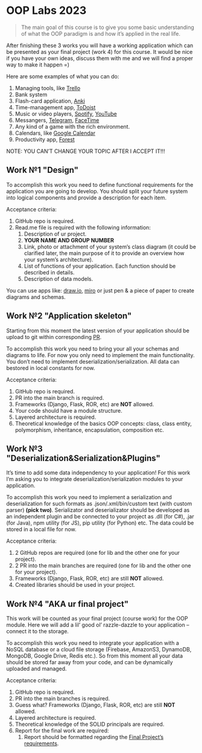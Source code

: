 # OOP Labs 2023

> The main goal of this course is to give you some basic understanding of what the OOP paradigm is and how it’s applied in the real life.
> 

After finishing these 3 works you will have a working application which can be presented as your final project (work 4) for this course. It would be nice if you have your own ideas, discuss them with me and we will find a proper way to make it happen =)

Here are some examples of what you can do:

1. Managing tools, like [Trello](https://trello.com/en)
2. Bank system
3. Flash-card application, [Anki](https://apps.ankiweb.net)
4. Time-management app, [ToDoist](https://todoist.com)
5. Music or video players, [Spotify](https://www.spotify.com/by-ru/), [YouTube](https://www.youtube.com) 
6. Messangers, [Telegram](https://telegram.org), [FaceTime](https://support.apple.com/en-us/HT204380)
7. Any kind of a game with the rich environment.
8. Calendars, like [Google Calendar](https://calendar.google.com/calendar/u/0/r?pli=1)
9. Productivity app, [Forest](https://www.forestapp.cc)

NOTE: YOU CAN’T CHANGE YOUR TOPIC AFTER I ACCEPT IT!!!

## Work №1 "Design"

To accomplish this work you need to define functional requirements for the application you are going to develop. You should split your future system into logical components and provide a description for each item.

Acceptance criteria:

1. GitHub repo is required.
2. Read.me file is required with the following information:
    1. Description of ur project.
    2. **YOUR NAME AND GROUP NUMBER**
    3. Link, photo or attachment of your system’s class diagram (it could be clarified later, the main purpose of it to provide an overview how your system’s architecture).
    4. List of functions of your application. Each function should be described in details.
    5. Description of data models.

You can use apps like: [draw.io](https://app.diagrams.net), [miro](https://miro.com/login/) or just pen & a piece of paper to create diagrams and schemas.

## Work №2 "Application skeleton"

Starting from this moment the latest version of your application should be upload to git within corresponding [PR](https://about.gitlab.com/topics/version-control/what-is-git-workflow/).

To accomplish this work you need to bring your all your schemas and diagrams to life. For now you only need to implement the main functionality. You don’t need to implement deserialization/serialization. All data can bestored in local constants for now.

Acceptance criteria:

1. GitHub repo is required.
2. PR into the main branch is required. 
3. Frameworks (Django, Flask, ROR, etc) are **NOT** allowed.
4. Your code should have a module structure.
5. Layered architecture is required.
6. Theoretical knowledge of the basics OOP concepts: class, class entity, polymorphism, inheritance, encapsulation, composition etc.

## Work №3 "Deserialization&Serialization&Plugins"

It’s time to add some data independency to your application! For this work I’m asking you to integrate deserialization/serialization modules to your application.  

To accomplish this work you need to implement a serialization and deserialization for such formats as .json/.xml/bin/custom text (with custom parser) **(pick two)**. Serializator and deserializator should be developed as an independent plugin and be connected to your project as .dll (for C#), .jar (for Java), npm utility (for JS), pip utility (for Python) etc. The data could be stored in a local file for now.

Acceptance criteria:

1. 2 GitHub repos are required (one for lib and the other one for your project).
2. 2 PR into the main branches are required (one for lib and the other one for your project). 
3. Frameworks (Django, Flask, ROR, etc) are still **NOT** allowed.
4. Created libraries should be used in your project.

## Work №4 "AKA ur final project"

This work will be counted as your final project (course work) for the OOP module. Here we will add a lil’ good ol’ razzle-dazzle to your application – connect it to the storage. 

To accomplish this work you need to integrate your application with a NoSQL database or a cloud file storage (Firebase, AmazonS3, DynamoDB, MongoDB, Google Drive, Redis etc.). So from this moment all your data should be stored far away from your code, and can be dynamically uploaded and managed.

Acceptance criteria:

1. GitHub repo is required.
2. PR into the main branches is required. 
3. Guess what? Frameworks (Django, Flask, ROR, etc) are still **NOT** allowed.
4. Layered architecture is required.
5. Theoretical knowledge of the SOLID principals are required.
6. Report for the final work are required:
    1. Report should be formatted regarding the [Final Project’s requirements](https://www.bsuir.by/m/12_100229_1_122704.pdf).
